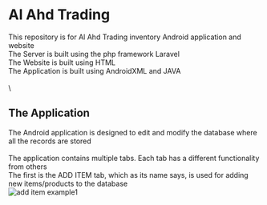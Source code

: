 # Al Ahd Trading
This repository is for Al Ahd Trading inventory Android application and website\
The Server is built using the php framework Laravel\
The Website is built using HTML\
The Application is built using AndroidXML and JAVA\
\
\
## The Application
The Android application is designed to edit and modify the database where all the records are stored\
\
The application contains multiple tabs. Each tab has a different functionality from others\
The first is the ADD ITEM tab, which as its name says, is used for adding new items/products to the database\
![add item example1](https://drive.google.com/file/d/1Qn_3mW12MESRqsi987PbzX9hUiQXZHzW/preview)
